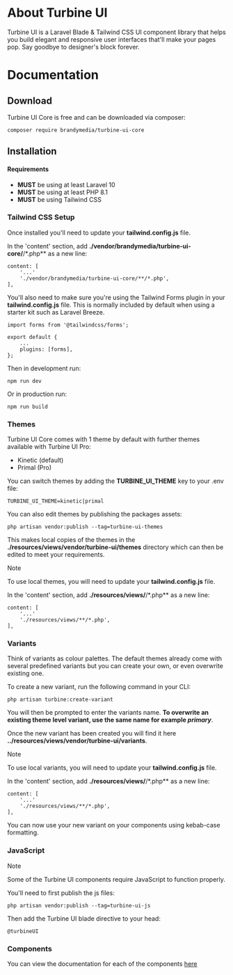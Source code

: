 # About Turbine UI

Turbine UI is a Laravel Blade & Tailwind CSS UI component library that helps you build elegant and responsive user interfaces that'll make your pages pop. Say goodbye to designer's block forever.

# Documentation

## Download

Turbine UI Core is free and can be downloaded via composer:

```
composer require brandymedia/turbine-ui-core
```

## Installation

#### Requirements

- **MUST** be using at least Laravel 10
- **MUST** be using at least PHP 8.1
- **MUST** be using Tailwind CSS

### Tailwind CSS Setup

Once installed you'll need to update your **tailwind.config.js** file.

In the 'content' section, add **./vendor/brandymedia/turbine-ui-core/**/*.php** as a new line:

```
content: [
    '...'
    './vendor/brandymedia/turbine-ui-core/**/*.php',
],
```

You'll also need to make sure you're using the Tailwind Forms plugin in your **tailwind.config.js** file. This is normally included by default when using a starter kit such as Laravel Breeze.

```
import forms from '@tailwindcss/forms';

export default {
    ...
    plugins: [forms],
};
```

Then in development run:

```
npm run dev
```

Or in production run:

```
npm run build
```

### Themes

Turbine UI Core comes with 1 theme by default with further themes available with Turbine UI Pro:

- Kinetic (default)
- Primal (Pro)

You can switch themes by adding the **TURBINE_UI_THEME** key to your .env file:

```
TURBINE_UI_THEME=kinetic|primal
```

You can also edit themes by publishing the packages assets:

```
php artisan vendor:publish --tag=turbine-ui-themes
```

This makes local copies of the themes in the **./resources/views/vendor/turbine-ui/themes** directory which can then be edited to meet your requirements.

> [!NOTE]  
> To use local themes, you will need to update your **tailwind.config.js** file.

In the 'content' section, add **./resources/views/**/*.php** as a new line:

```
content: [
    '...'
    './resources/views/**/*.php',
],
```

### Variants

Think of variants as colour palettes. The default themes already come with several predefined variants but you can create your own, or even overwrite existing one.

To create a new variant, run the following command in your CLI:

```
php artisan turbine:create-variant
```

You will then be prompted to enter the variants name. **To overwrite an existing theme level variant, use the same name for example ___primary___**.

Once the new variant has been created you will find it here **../resources/views/vendor/turbine-ui/variants**.

> [!NOTE]  
> To use local variants, you will need to update your **tailwind.config.js** file.

In the 'content' section, add **./resources/views/**/*.php** as a new line:

```
content: [
    '...'
    './resources/views/**/*.php',
],
```

You can now use your new variant on your components using kebab-case formatting.

### JavaScript

> [!NOTE]  
> Some of the Turbine UI components require JavaScript to function properly.

You'll need to first publish the js files:

```
php artisan vendor:publish --tag=turbine-ui-js
```

Then add the Turbine UI blade directive to your head:

```
@turbineUI
```

### Components

You can view the documentation for each of the components [here](https://turbineui.com/components)